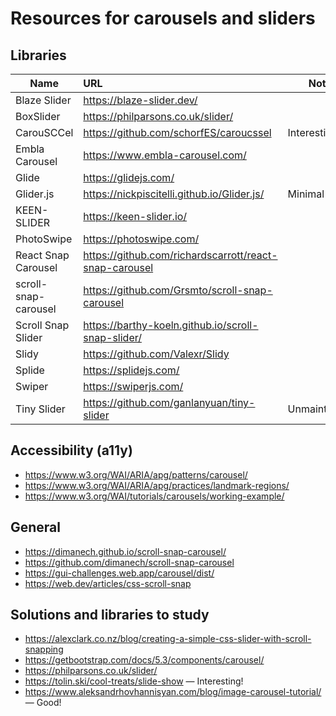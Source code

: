 
Resources for carousels and sliders
================================================================================


Libraries
----------------------------------------

| Name                  | URL                                                       | Notes            |
|---------------------  |:----------------------------------------------------------|------------------|
| Blaze Slider          | <https://blaze-slider.dev/>                               |                  |
| BoxSlider             | <https://philparsons.co.uk/slider/>                       |                  |
| CarouSCCel            | <https://github.com/schorfES/caroucssel>                  | Interesting!     |
| Embla Carousel        | <https://www.embla-carousel.com/>                         |                  |
| Glide                 | <https://glidejs.com/>                                    |                  |
| Glider.js             | <https://nickpiscitelli.github.io/Glider.js/>             | Minimal          |
| KEEN-SLIDER           | <https://keen-slider.io/>                                 |                  |
| PhotoSwipe            | <https://photoswipe.com/>                                 |                  |
| React Snap Carousel   | <https://github.com/richardscarrott/react-snap-carousel>  |                  |
| scroll-snap-carousel  | <https://github.com/Grsmto/scroll-snap-carousel>          |                  |
| Scroll Snap Slider    | <https://barthy-koeln.github.io/scroll-snap-slider/>      |                  |
| Slidy                 | <https://github.com/Valexr/Slidy>                         |                  |
| Splide                | <https://splidejs.com/>                                   |                  |
| Swiper                | <https://swiperjs.com/>                                   |                  |
| Tiny Slider           | <https://github.com/ganlanyuan/tiny-slider>               | Unmaintained?    |


Accessibility (a11y)
----------------------------------------

-   <https://www.w3.org/WAI/ARIA/apg/patterns/carousel/>
-   <https://www.w3.org/WAI/ARIA/apg/practices/landmark-regions/>
-   <https://www.w3.org/WAI/tutorials/carousels/working-example/>


General
----------------------------------------

-   <https://dimanech.github.io/scroll-snap-carousel/>
-   <https://github.com/dimanech/scroll-snap-carousel>
-   <https://gui-challenges.web.app/carousel/dist/>
-   <https://web.dev/articles/css-scroll-snap>


Solutions and libraries to study
----------------------------------------

-   <https://alexclark.co.nz/blog/creating-a-simple-css-slider-with-scroll-snapping>
-   <https://getbootstrap.com/docs/5.3/components/carousel/>
-   <https://philparsons.co.uk/slider/>
-   <https://tolin.ski/cool-treats/slide-show> — Interesting!
-   <https://www.aleksandrhovhannisyan.com/blog/image-carousel-tutorial/> — Good!
